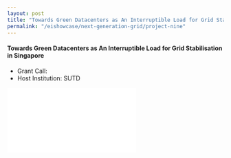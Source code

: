 ```yaml
---
layout: post
title: "Towards Green Datacenters as An Interruptible Load for Grid Stabilisation in Singapore"
permalink: "/eishowcase/next-generation-grid/project-nine"
---
```

#### Towards Green Datacenters as An Interruptible Load for Grid Stabilisation in Singapore
* Grant Call: 
* Host Institution: SUTD

<div class="showcase-embed-container">
	<embed type="application/pdf" src="/images/showcase/next_generation_grid_09.pdf#view=FitH">
</div>